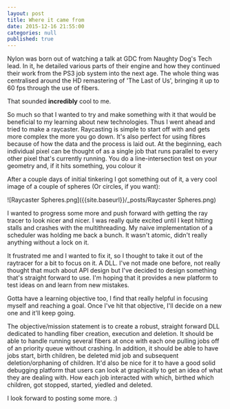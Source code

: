 ```yaml
---
layout: post
title: Where it came from
date: 2015-12-16 21:55:00
categories: null
published: true
---
```



Nylon was born out of watching a talk at GDC from Naughty Dog's Tech lead. In it, he detailed various parts of their engine and how they continued their work from the PS3 job system into the next age.
The whole thing was centralised around the HD remastering of 'The Last of Us', bringing it up to 60 fps through the use of fibers. 

That sounded **incredibly** cool to me.

So much so that I wanted to try and make something with it that would be beneficial to my learning about new technologies. Thus I went ahead and tried to make a raycaster. 
Raycasting is simple to start off with and gets more complex the more you go down. It's also perfect for using fibres because of how the data and the process is laid out.
At the beginning, each individual pixel can be thought of as a single job that runs parallel to every other pixel that's currently running. You do a line-intersection test on your geometry and, if it hits something, you colour it

After a couple days of initial tinkering I got something out of it, a very cool image of a couple of spheres (Or circles, if you want):

![Raycaster Spheres.png]({{site.baseurl}}/_posts/Raycaster Spheres.png)

I wanted to progress some more and push forward with getting the ray tracer to look nicer and nicer.
I was really quite excited until I kept hitting stalls and crashes with the multithreading. My naive implementation of a scheduler was holding me back a bunch. It wasn't atomic, didn't really anything without a lock on it.

It frustrated me and I wanted to fix it, so I thought to take it out of the raytracer for a bit to focus on it. A DLL. I've not made one before, not really thought that much about API design but I've decided to design something that's straight forward to use.
I'm hoping that it provides a new platform to test ideas on and learn from new mistakes.

Gotta have a learning objective too, I find that really helpful in focusing myself and reaching a goal. Once I've hit that objective, I'll decide on a new one and it'll keep going.

The objective/mission statement is to create a robust, straight forward DLL dedicated to handling fiber creation, execution and deletion. It should be able to handle running several fibers at once with each one pulling jobs off of an priority queue without crashing.
In addition, it should be able to have jobs start, birth children, be deleted mid job and subsequent deletion/orphaning of children. It'd also be nice for it to have a good solid debugging platform that users can look at graphically to get an idea of what they are dealing with.
How each job interacted with which, birthed which children, got stopped, started, yiedled and deleted.

I look forward to posting some more. :)
